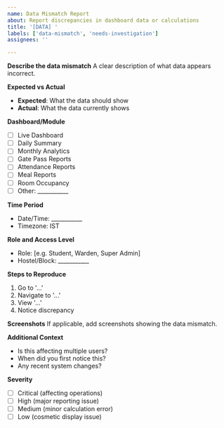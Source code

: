 ```yaml
---
name: Data Mismatch Report
about: Report discrepancies in dashboard data or calculations
title: '[DATA] '
labels: ['data-mismatch', 'needs-investigation']
assignees: ''

---
```


**Describe the data mismatch**
A clear description of what data appears incorrect.

**Expected vs Actual**
- **Expected**: What the data should show
- **Actual**: What the data currently shows

**Dashboard/Module**
- [ ] Live Dashboard
- [ ] Daily Summary
- [ ] Monthly Analytics
- [ ] Gate Pass Reports
- [ ] Attendance Reports
- [ ] Meal Reports
- [ ] Room Occupancy
- [ ] Other: ___________

**Time Period**
- Date/Time: ___________
- Timezone: IST

**Role and Access Level**
- Role: [e.g. Student, Warden, Super Admin]
- Hostel/Block: ___________

**Steps to Reproduce**
1. Go to '...'
2. Navigate to '...'
3. View '...'
4. Notice discrepancy

**Screenshots**
If applicable, add screenshots showing the data mismatch.

**Additional Context**
- Is this affecting multiple users?
- When did you first notice this?
- Any recent system changes?

**Severity**
- [ ] Critical (affecting operations)
- [ ] High (major reporting issue)
- [ ] Medium (minor calculation error)
- [ ] Low (cosmetic display issue)

